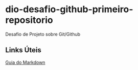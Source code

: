 # dio-desafio-github-primeiro-repositorio

Desafio de Projeto sobre Git/Github

## Links Úteis
[Guia do Markdown](https://www.markdownguide.org/cheat-sheet/)

